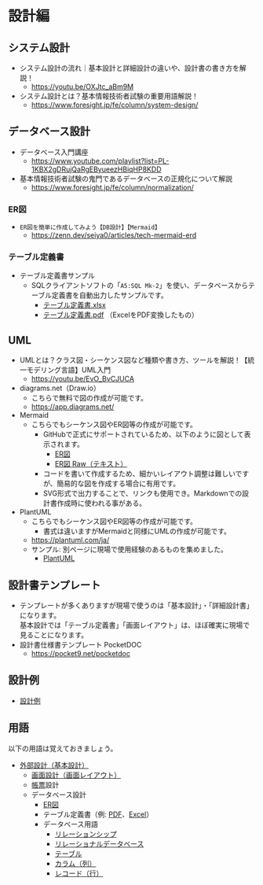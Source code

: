 # 設計編

## システム設計

- システム設計の流れ｜基本設計と詳細設計の違いや、設計書の書き方を解説！
  - <https://youtu.be/OXJtc_aBm9M>
- システム設計とは？基本情報技術者試験の重要用語解説！
  - <https://www.foresight.jp/fe/column/system-design/>

## データベース設計

- データベース入門講座
  - <https://www.youtube.com/playlist?list=PL-1KBX2gDRujQaRgEByueezHBiqHP8KDD>
- 基本情報技術者試験の鬼門であるデータベースの正規化について解説
  - <https://www.foresight.jp/fe/column/normalization/>

### ER図

- `ER図を簡単に作成してみよう【DB設計】【Mermaid】`
  - <https://zenn.dev/seiya0/articles/tech-mermaid-erd>

### テーブル定義書

- テーブル定義書サンプル
  - SQLクライアントソフトの「`A5:SQL Mk-2`」を使い、データベースからテーブル定義書を自動出力したサンプルです。  
    - [テーブル定義書.xlsx](./files/テーブル定義書.xlsx)
    - [テーブル定義書.pdf](./files/テーブル定義書.pdf) （ExcelをPDF変換したもの）

## UML

- UMLとは？クラス図・シーケンス図など種類や書き方、ツールを解説！【統一モデリング言語】UML入門
  - <https://youtu.be/EvO_BvCJUCA>
- diagrams.net（Draw.io）
  - こちらで無料で図の作成が可能です。
  - <https://app.diagrams.net/>
- Mermaid
  - こちらでもシーケンス図やER図等の作成が可能です。
    - GitHubで正式にサポートされているため、以下のように図として表示されます。
      - [ER図](https://gist.github.com/seiya0-g/395d650594ed425a05033956a419e5df)
      - [ER図 Raw（テキスト）](https://gist.githubusercontent.com/seiya0-g/395d650594ed425a05033956a419e5df/raw/41d9da5d3e6b0088457653fb23112e4a5d0c7bda/erd.md)
    - コードを書いて作成するため、細かいレイアウト調整は難しいですが、簡易的な図を作成する場合に有用です。
    - SVG形式で出力することで、リンクも使用でき。Markdownでの設計書作成時に使われる事がある。
- PlantUML
  - こちらでもシーケンス図やER図等の作成が可能です。
    - 書式は違いますがMermaidと同様にUMLの作成が可能です。
  - <https://plantuml.com/ja/>
  - サンプル: 別ページに現場で使用経験のあるものを集めました。
    - [PlantUML](./plantuml/index.md)

## 設計書テンプレート

- テンプレートが多くありますが現場で使うのは「基本設計」・「詳細設計書」になります。  
  基本設計では「テーブル定義書」「画面レイアウト」は、ほぼ確実に現場で見ることになります。
- 設計書仕様書テンプレート PocketDOC
  - <https://pocket9.net/pocketdoc>

## 設計例

- [設計例](./examples/index.md)

## 用語

以下の用語は覚えておきましょう。

- [外部設計（基本設計）](https://e-words.jp/w/%E5%A4%96%E9%83%A8%E8%A8%AD%E8%A8%88.html)
  - [画面設計（画面レイアウト）](https://e-words.jp/w/%E7%94%BB%E9%9D%A2%E3%83%AC%E3%82%A4%E3%82%A2%E3%82%A6%E3%83%88.html)
  - [帳票](https://e-words.jp/w/%E5%B8%B3%E7%A5%A8.html)設計
  - データベース設計
    - [ER図](https://e-words.jp/w/ER%E5%9B%B3.html)
    - テーブル定義書（例: [PDF](./files/%E3%83%86%E3%83%BC%E3%83%96%E3%83%AB%E5%AE%9A%E7%BE%A9%E6%9B%B8.pdf)、[Excel](./files/%E3%83%86%E3%83%BC%E3%83%96%E3%83%AB%E5%AE%9A%E7%BE%A9%E6%9B%B8.xlsx)）
    - データベース用語
      - [リレーションシップ](https://e-words.jp/w/%E3%83%AA%E3%83%AC%E3%83%BC%E3%82%B7%E3%83%A7%E3%83%B3%E3%82%B7%E3%83%83%E3%83%97.html)
      - [リレーショナルデータベース](https://e-words.jp/w/%E3%83%AA%E3%83%AC%E3%83%BC%E3%82%B7%E3%83%A7%E3%83%8A%E3%83%AB%E3%83%87%E3%83%BC%E3%82%BF%E3%83%99%E3%83%BC%E3%82%B9.html)
      - [テーブル](https://e-words.jp/w/%E3%83%86%E3%83%BC%E3%83%96%E3%83%AB.html)
      - [カラム（列）](https://e-words.jp/w/%E5%88%97.html)
      - [レコード（行）](https://e-words.jp/w/%E3%83%AC%E3%82%B3%E3%83%BC%E3%83%89.html)
